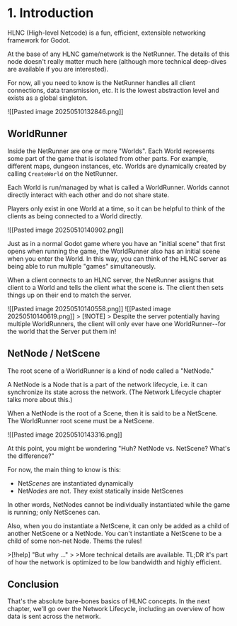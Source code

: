 # 1. Introduction
HLNC (High-level Netcode) is a fun, efficient, extensible networking framework for Godot.

At the base of any HLNC game/network is the NetRunner. The details of this node doesn't really matter much here (although more technical deep-dives are available if you are interested).

For now, all you need to know is the NetRunner handles all client connections, data transmission, etc. It is the lowest abstraction level and exists as a global singleton.

![[Pasted image 20250510132846.png]]

## WorldRunner
Inside the NetRunner are one or more "Worlds". Each World represents some part of the game that is isolated from other parts. For example, different maps, dungeon instances, etc. Worlds are dynamically created by calling `CreateWorld` on the NetRunner.

Each World is run/managed by what is called a WorldRunner. Worlds cannot directly interact with each other and do not share state.

Players only exist in one World at a time, so it can be helpful to think of the clients as being connected to a World directly.

![[Pasted image 20250510140902.png]]


Just as in a normal Godot game where you have an "initial scene" that first opens when running the game, the WorldRunner also has an initial scene when you enter the World. In this way, you can think of the HLNC server as being able to run multiple "games" simultaneously.

When a client connects to an HLNC server, the NetRunner assigns that client to a World and tells the client what the scene is. The client then sets things up on their end to match the server.

![[Pasted image 20250510140558.png]]
![[Pasted image 20250510140619.png]]
&gt; [!NOTE]
&gt; Despite the server potentially having multiple WorldRunners, the client will only ever have one WorldRunner--for the world that the Server put them in!
## NetNode / NetScene

The root scene of a WorldRunner is a kind of node called a "NetNode."

A NetNode is a Node that is a part of the network lifecycle, i.e. it can synchronize its state across the network. (The Network Lifecycle chapter talks more about this.)

When a NetNode is the root of a Scene, then it is said to be a NetScene. The WorldRunner root scene must be a NetScene.

![[Pasted image 20250510143316.png]]

At this point, you might be wondering "Huh? NetNode vs. NetScene? What's the difference?"

For now, the main thing to know is this:
* Net*Scenes* are instantiated dynamically
* Net*Nodes* are not. They exist statically inside NetScenes

In other words, NetNodes cannot be individually instantiated while the game is running; only NetScenes can.

Also, when you do instantiate a NetScene, it can only be added as a child of another NetScene or a NetNode. You can't instantiate a NetScene to be a child of some non-net Node. Thems the rules!

&gt;[!help] "But why ..."
&gt;
&gt;More technical details are available. TL;DR it's part of how the network is optimized to be low bandwidth and highly efficient.

## Conclusion
That's the absolute bare-bones basics of HLNC concepts. In the next chapter, we'll go over the Network Lifecycle, including an overview of how data is sent across the network.
